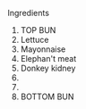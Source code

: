 Ingredients
1. TOP BUN
2. Lettuce
3. Mayonnaise
4. Elephan't meat
5. Donkey kidney
6.
7.
8. BOTTOM BUN